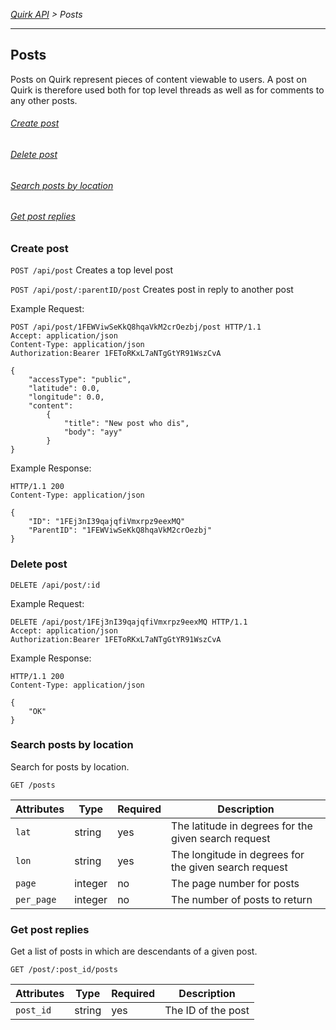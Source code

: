 *[Quirk API](README.md) > Posts*

---

## Posts

Posts on Quirk represent pieces of content viewable to users.
A post on Quirk is therefore used both for top level threads as well
as for comments to any other posts.


###### [Create post](#create-post)
###### [Delete post](#delete-post)
###### [Search posts by location](#search-posts-by-location)
###### [Get post replies](#get-post-replies)

### Create post
`POST /api/post` Creates a top level post

`POST /api/post/:parentID/post` Creates post in reply to another post

Example Request:

```http
POST /api/post/1FEWViwSeKkQ8hqaVkM2crOezbj/post HTTP/1.1
Accept: application/json
Content-Type: application/json
Authorization:Bearer 1FEToRKxL7aNTgGtYR91WszCvA

{
	"accessType": "public",
	"latitude": 0.0,
	"longitude": 0.0,
	"content": 
    	{ 
    		"title": "New post who dis",
    		"body": "ayy"
    	}
}
```

Example Response:

```http
HTTP/1.1 200
Content-Type: application/json

{
	"ID": "1FEj3nI39qajqfiVmxrpz9eexMQ"
	"ParentID": "1FEWViwSeKkQ8hqaVkM2crOezbj"
}
```

### Delete post
`DELETE /api/post/:id`

Example Request:

```http
DELETE /api/post/1FEj3nI39qajqfiVmxrpz9eexMQ HTTP/1.1
Accept: application/json
Authorization:Bearer 1FEToRKxL7aNTgGtYR91WszCvA
```

Example Response:

```http
HTTP/1.1 200
Content-Type: application/json

{
	"OK"
}
```

### Search posts by location

Search for posts by location.

`GET /posts`

| **Attributes** | **Type** | **Required** | **Description** |
| ---------- | ---- | -------- | ----------- |
| `lat` | string | yes | The latitude in degrees for the given search request |
| `lon` | string | yes | The longitude in degrees for the given search request |
| `page` | integer | no | The page number for posts |
| `per_page` | integer | no | The number of posts to return |


### Get post replies

Get a list of posts in which are descendants of a given post.

`GET /post/:post_id/posts`

| **Attributes** | **Type** | **Required** | **Description** |
| ---------- | ---- | -------- | ----------- |
| `post_id` | string | yes | The ID of the post |

